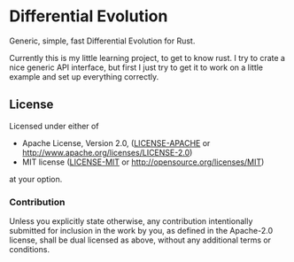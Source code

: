 # Differential Evolution
Generic, simple, fast Differential Evolution for Rust. 

Currently this is my little learning project, to get to know rust.
I try to crate a nice generic API interface, but first I just try to get it to work on a little example and set up everything correctly.

## License

Licensed under either of

 * Apache License, Version 2.0, ([LICENSE-APACHE](LICENSE-APACHE) or http://www.apache.org/licenses/LICENSE-2.0)
 * MIT license ([LICENSE-MIT](LICENSE-MIT) or http://opensource.org/licenses/MIT)

at your option.

### Contribution

Unless you explicitly state otherwise, any contribution intentionally
submitted for inclusion in the work by you, as defined in the Apache-2.0
license, shall be dual licensed as above, without any additional terms or
conditions.